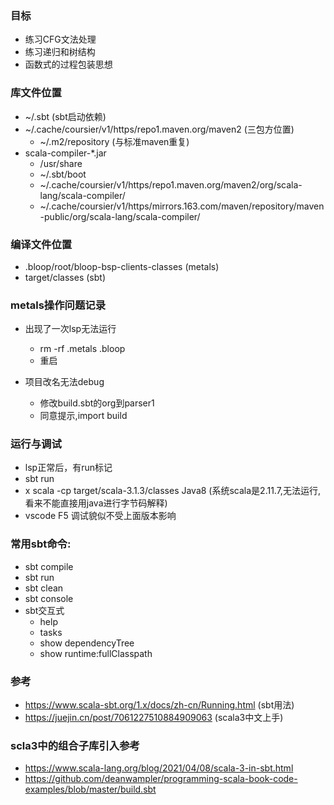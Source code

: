 ### 目标
* 练习CFG文法处理
* 练习递归和树结构
* 函数式的过程包装思想

### 库文件位置
* ~/.sbt (sbt启动依赖)
* ~/.cache/coursier/v1/https/repo1.maven.org/maven2 (三包方位置)
    * ~/.m2/repository (与标准maven重复)
* scala-compiler-*.jar
    * /usr/share
    * ~/.sbt/boot
    * ~/.cache/coursier/v1/https/repo1.maven.org/maven2/org/scala-lang/scala-compiler/
    * ~/.cache/coursier/v1/https/mirrors.163.com/maven/repository/maven-public/org/scala-lang/scala-compiler/

### 编译文件位置
* .bloop/root/bloop-bsp-clients-classes (metals)
* target/classes (sbt)

### metals操作问题记录
* 出现了一次lsp无法运行
    * rm -rf .metals .bloop
    * 重启

* 项目改名无法debug
    * 修改build.sbt的org到parser1
    * 同意提示,import build

### 运行与调试
* lsp正常后，有run标记
* sbt run
* x scala -cp target/scala-3.1.3/classes Java8 (系统scala是2.11.7,无法运行,看来不能直接用java进行字节码解释)
* vscode F5 调试貌似不受上面版本影响

### 常用sbt命令:
* sbt compile
* sbt run
* sbt clean
* sbt console
* sbt交互式
    * help
    * tasks
    * show dependencyTree
    * show runtime:fullClasspath

### 参考
* https://www.scala-sbt.org/1.x/docs/zh-cn/Running.html (sbt用法)
* https://juejin.cn/post/7061227510884909063 (scala3中文上手)

### scla3中的组合子库引入参考
* https://www.scala-lang.org/blog/2021/04/08/scala-3-in-sbt.html
* https://github.com/deanwampler/programming-scala-book-code-examples/blob/master/build.sbt